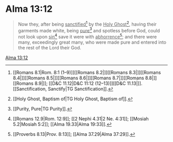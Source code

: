 # Alma 13:12

> Now they, after being <u>sanctified</u>[^a] by the <u>Holy Ghost</u>[^b], having their garments made white, being <u>pure</u>[^c] and spotless before God, could not look upon <u>sin</u>[^d] save it were with <u>abhorrence</u>[^e]; and there were many, exceedingly great many, who were made pure and entered into the rest of the Lord their God.

[Alma 13:12](https://www.churchofjesuschrist.org/study/scriptures/bofm/alma/13?lang=eng&id=p12#p12)


[^a]: [[Romans 8.1|Rom. 8:1 (1–9)]][[Romans 8.2|]][[Romans 8.3|]][[Romans 8.4|]][[Romans 8.5|]][[Romans 8.6|]][[Romans 8.7|]][[Romans 8.8|]][[Romans 8.9|]]; [[D&C 11.12|D&C 11:12 (12–13)]][[D&C 11.13|]]. [[Sanctification, Sanctify|TG Sanctification]].  
[^b]: [[Holy Ghost, Baptism of|TG Holy Ghost, Baptism of]].  
[^c]: [[Purity, Pure|TG Purity]].  
[^d]: [[Romans 12.9|Rom. 12:9]]; [[2 Nephi 4.31|2 Ne. 4:31]]; [[Mosiah 5.2|Mosiah 5:2]]; [[Alma 19.33|Alma 19:33]].  
[^e]: [[Proverbs 8.13|Prov. 8:13]]; [[Alma 37.29|Alma 37:29]].  

